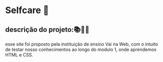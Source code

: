 # Selfcare 🚀

## descrição do projeto:📚👩‍💻
esse site foi proposto pela instituição de ensino Vai na Web, com o intuito de testar nosso conhecimentos ao longo do modulo 1, onde aprendemos HTML e CSS.



